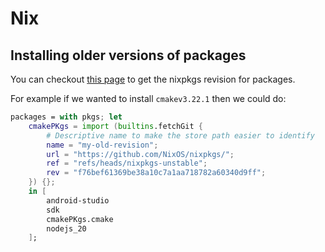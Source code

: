 # Nix

## Installing older versions of packages
You can checkout [this page](https://lazamar.co.uk/nix-versions/) to get the nixpkgs revision for packages.

For example if we wanted to install `cmakev3.22.1` then we could do:
```nix
packages = with pkgs; let
    cmakePKgs = import (builtins.fetchGit {
        # Descriptive name to make the store path easier to identify
        name = "my-old-revision";
        url = "https://github.com/NixOS/nixpkgs/";
        ref = "refs/heads/nixpkgs-unstable";
        rev = "f76bef61369be38a10c7a1aa718782a60340d9ff";
    }) {};
    in [
        android-studio
        sdk
        cmakePKgs.cmake
        nodejs_20
    ];
```
